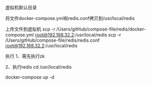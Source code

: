 虚拟机默认目录

将文件docker-compose.yml和redis.conf拷贝到/usr/local/redis

上传文件到虚拟机
scp -r /Users/gitHub/compose-file/redis/docker-compose.yml root@192.168.32.2:/usr/local/redis
scp -r /Users/gitHub/compose-file/redis/redis.conf root@192.168.32.2:/usr/local/redis


执行
1、需先执行zk

2、执行redis
cd /usr/local/redis

docker-compose up -d

